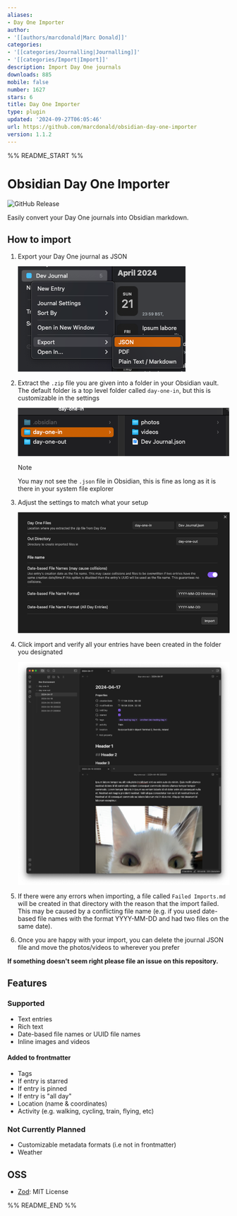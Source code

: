 ```yaml
---
aliases:
- Day One Importer
author:
- '[[authors/marcdonald|Marc Donald]]'
categories:
- '[[categories/Journalling|Journalling]]'
- '[[categories/Import|Import]]'
description: Import Day One journals
downloads: 885
mobile: false
number: 1627
stars: 6
title: Day One Importer
type: plugin
updated: '2024-09-27T06:05:46'
url: https://github.com/marcdonald/obsidian-day-one-importer
version: 1.1.2
---
```


%% README_START %%

# Obsidian Day One Importer

![GitHub Release](https://img.shields.io/github/v/release/marcdonald/obsidian-day-one-importer)

Easily convert your Day One journals into Obsidian markdown.

## How to import

1. Export your Day One journal as JSON

   ![day-one-export.png](https://raw.githubusercontent.com/marcdonald/obsidian-day-one-importer/HEAD/.github/assets/day-one-export.png)

2. Extract the `.zip` file you are given into a folder in your Obsidian vault. The default folder is a top level
   folder called `day-one-in`, but this is customizable in the settings

   ![unzipped-in-obsidian.png](https://raw.githubusercontent.com/marcdonald/obsidian-day-one-importer/HEAD/.github/assets/unzipped-in-obsidian.png)

   > [!NOTE]
   > You may not see the `.json` file in Obsidian, this is fine as long as it is there in your system file explorer

3. Adjust the settings to match what your setup

   ![example-settings.png](https://raw.githubusercontent.com/marcdonald/obsidian-day-one-importer/HEAD/.github/assets/example-settings.png)

4. Click import and verify all your entries have been created in the folder you designated

   ![img.png](https://raw.githubusercontent.com/marcdonald/obsidian-day-one-importer/HEAD/.github/assets/successful-import.png)

5. If there were any errors when importing, a file called `Failed Imports.md` will be created in that directory with the
   reason that the import failed. This may be caused by a conflicting file name (e.g. if you used date-based file
   names with the format YYYY-MM-DD and had two files on the same date).

6. Once you are happy with your import, you can delete the journal JSON file and move the photos/videos to wherever
   you prefer

**If something doesn't seem right please file an issue on this repository.**

## Features

### Supported

- Text entries
- Rich text
- Date-based file names or UUID file names
- Inline images and videos

#### Added to frontmatter

- Tags
- If entry is starred
- If entry is pinned
- If entry is "all day"
- Location (name & coordinates)
- Activity (e.g. walking, cycling, train, flying, etc)

### Not Currently Planned

- Customizable metadata formats (i.e not in frontmatter)
- Weather

## OSS

- [Zod](https://zod.dev/): MIT License


%% README_END %%